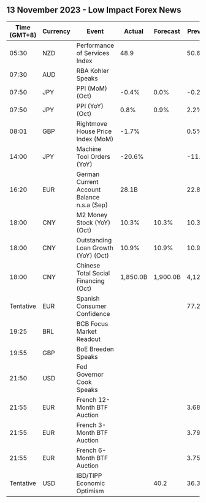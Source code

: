 ## 13 November 2023 - Low Impact Forex News

| Time (GMT+8) | Currency | Event | Actual | Forecast | Previous |
|------|----------|-------|--------|----------|----------|
| 05:30 | NZD | Performance of Services Index | 48.9 |  | 50.6 |
| 07:30 | AUD | RBA Kohler Speaks |  |  |  |
| 07:50 | JPY | PPI (MoM) (Oct) | -0.4% | 0.0% | -0.2% |
| 07:50 | JPY | PPI (YoY) (Oct) | 0.8% | 0.9% | 2.2% |
| 08:01 | GBP | Rightmove House Price Index (MoM) | -1.7% |  | 0.5% |
| 14:00 | JPY | Machine Tool Orders (YoY) | -20.6% |  | -11.2% |
| 16:20 | EUR | German Current Account Balance n.s.a (Sep) | 28.1B |  | 22.8B |
| 18:00 | CNY | M2 Money Stock (YoY) (Oct) | 10.3% | 10.3% | 10.3% |
| 18:00 | CNY | Outstanding Loan Growth (YoY) (Oct) | 10.9% | 10.9% | 10.9% |
| 18:00 | CNY | Chinese Total Social Financing (Oct) | 1,850.0B | 1,900.0B | 4,120.0B |
| Tentative | EUR | Spanish Consumer Confidence |  |  | 77.2 |
| 19:25 | BRL | BCB Focus Market Readout |  |  |  |
| 19:55 | GBP | BoE Breeden Speaks |  |  |  |
| 21:50 | USD | Fed Governor Cook Speaks |  |  |  |
| 21:55 | EUR | French 12-Month BTF Auction |  |  | 3.682% |
| 21:55 | EUR | French 3-Month BTF Auction |  |  | 3.796% |
| 21:55 | EUR | French 6-Month BTF Auction |  |  | 3.758% |
| Tentative | USD | IBD/TIPP Economic Optimism |  | 40.2 | 36.3 |
